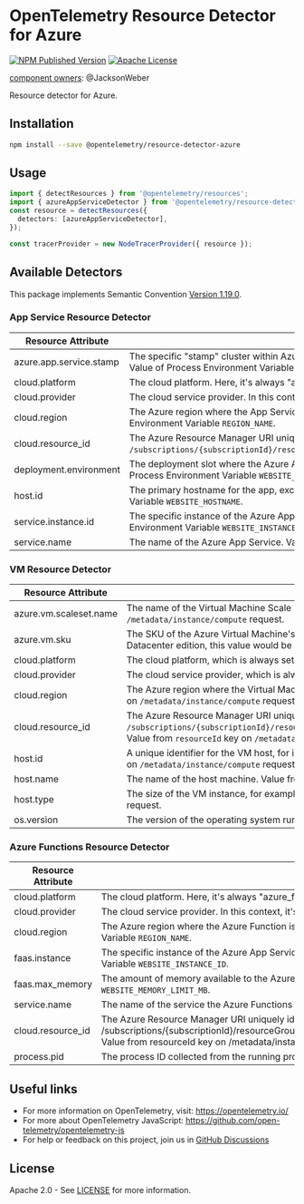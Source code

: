 # OpenTelemetry Resource Detector for Azure

[![NPM Published Version][npm-img]][npm-url]
[![Apache License][license-image]][license-image]

[component owners](https://github.com/open-telemetry/opentelemetry-js-contrib/blob/main/.github/component_owners.yml): @JacksonWeber

Resource detector for Azure.

## Installation

```bash
npm install --save @opentelemetry/resource-detector-azure
```

## Usage

```typescript
import { detectResources } from '@opentelemetry/resources';
import { azureAppServiceDetector } from '@opentelemetry/resource-detector-azure';
const resource = detectResources({
  detectors: [azureAppServiceDetector],
});

const tracerProvider = new NodeTracerProvider({ resource });
```

## Available Detectors

This package implements Semantic Convention [Version 1.19.0](https://github.com/open-telemetry/opentelemetry-specification/blob/v1.19.0/semantic_conventions/README.md).

### App Service Resource Detector

| Resource Attribute      | Description                                                                                                                                                                                               |
| ----------------------- | --------------------------------------------------------------------------------------------------------------------------------------------------------------------------------------------------------- |
| azure.app.service.stamp | The specific "stamp" cluster within Azure where the App Service is running, e.g., "waws-prod-sn1-001". Value of Process Environment Variable `APP_SERVICE_ATTRIBUTE_ENV_VARS`.                            |
| cloud.platform          | The cloud platform. Here, it's always "azure_app_service".                                                                                                                                                |
| cloud.provider          | The cloud service provider. In this context, it's always "azure".                                                                                                                                         |
| cloud.region            | The Azure region where the App Service is hosted, e.g., "East US", "West Europe", etc. Value of Process Environment Variable `REGION_NAME`.                                                               |
| cloud.resource_id       | The Azure Resource Manager URI uniquely identifying the Azure App Service. Typically in the format `/subscriptions/{subscriptionId}/resourceGroups/{groupName}/providers/Microsoft.Web/sites/{siteName}`. |
| deployment.environment  | The deployment slot where the Azure App Service is running, such as "staging", "production", etc. Value of Process Environment Variable `WEBSITE_SLOT_NAME`.                                              |
| host.id                 | The primary hostname for the app, excluding any custom hostnames. Value of Process Environment Variable `WEBSITE_HOSTNAME`.                                                                               |
| service.instance.id     | The specific instance of the Azure App Service, useful in a scaled-out configuration. Value of Process Environment Variable `WEBSITE_INSTANCE_ID`.                                                        |
| service.name            | The name of the Azure App Service. Value of Process Environment Variable `WEBSITE_SITE_NAME`.                                                                                                             |

### VM Resource Detector

| Resource Attribute     | Description                                                                                                                                                                                                                                                                                              |
| ---------------------- | -------------------------------------------------------------------------------------------------------------------------------------------------------------------------------------------------------------------------------------------------------------------------------------------------------- |
| azure.vm.scaleset.name | The name of the Virtual Machine Scale Set if the VM is part of one. Value from `vmScaleSetName` key on `/metadata/instance/compute` request.                                                                                                                                                             |
| azure.vm.sku           | The SKU of the Azure Virtual Machine's operating system. For instance, for a VM running Windows Server 2019 Datacenter edition, this value would be "2019-Datacenter". Value from `sku` key on `/metadata/instance/compute` request.                                                                     |
| cloud.platform         | The cloud platform, which is always set to "azure_vm" in this context.                                                                                                                                                                                                                                   |
| cloud.provider         | The cloud service provider, which is always set to "azure" in this context.                                                                                                                                                                                                                              |
| cloud.region           | The Azure region where the Virtual Machine is hosted, such as "East US", "West Europe", etc. Value from `location` key on `/metadata/instance/compute` request.                                                                                                                                          |
| cloud.resource_id      | The Azure Resource Manager URI uniquely identifying the Azure Virtual Machine. It typically follows this format: `/subscriptions/{subscriptionId}/resourceGroups/{groupName}/providers/Microsoft.Compute/virtualMachines/{vmName}`. Value from `resourceId` key on `/metadata/instance/compute` request. |
| host.id                | A unique identifier for the VM host, for instance, "02aab8a4-74ef-476e-8182-f6d2ba4166a6". Value from `vmId` key on `/metadata/instance/compute` request.                                                                                                                                                |
| host.name              | The name of the host machine. Value from `name` key on `/metadata/instance/compute` request.                                                                                                                                                                                                             |
| host.type              | The size of the VM instance, for example, "Standard_D2s_v3". Value from `vmSize` key on `/metadata/instance/compute` request.                                                                                                                                                                            |
| os.version             | The version of the operating system running on the VM. Value from `version` key on `/metadata/instance/compute` request.                                                                                                                                                                                 |

### Azure Functions Resource Detector

| Resource Attribute | Description                                                                                                                                                                                                                                                                                        |
| ------------------ | -------------------------------------------------------------------------------------------------------------------------------------------------------------------------------------------------------------------------------------------------------------------------------------------------- |
| cloud.platform     | The cloud platform. Here, it's always "azure_functions".                                                                                                                                                                                                                                           |
| cloud.provider     | The cloud service provider. In this context, it's always "azure".                                                                                                                                                                                                                                  |
| cloud.region       | The Azure region where the Azure Function is hosted, e.g., "East US", "West Europe", etc. Value of Process Environment Variable `REGION_NAME`.                                                                                                                                                     |
| faas.instance      | The specific instance of the Azure App Service, useful in a scaled-out configuration. Value from Process Environment Variable `WEBSITE_INSTANCE_ID`.                                                                                                                                               |
| faas.max_memory    | The amount of memory available to the Azure Function expressed in MiB. value from Process Environment Variable `WEBSITE_MEMORY_LIMIT_MB`.                                                                                                                                                          |
| service.name       | The name of the service the Azure Functions runs within. Value from Process Environment Variable `WEBSITE_SITE_NAME`.                                                                                                                                                                              |
| cloud.resource_id  | The Azure Resource Manager URI uniquely identifying the Azure Virtual Machine. It typically follows this format: /subscriptions/{subscriptionId}/resourceGroups/{groupName}/providers/Microsoft.Compute/virtualMachines/{vmName}. Value from resourceId key on /metadata/instance/compute request. |
| process.pid        | The process ID collected from the running process.                                                                                                                                                                                                                                                 |

## Useful links

- For more information on OpenTelemetry, visit: <https://opentelemetry.io/>
- For more about OpenTelemetry JavaScript: <https://github.com/open-telemetry/opentelemetry-js>
- For help or feedback on this project, join us in [GitHub Discussions][discussions-url]

## License

Apache 2.0 - See [LICENSE][license-url] for more information.

[discussions-url]: https://github.com/open-telemetry/opentelemetry-js/discussions
[license-url]: https://github.com/open-telemetry/opentelemetry-js-contrib/blob/main/LICENSE
[license-image]: https://img.shields.io/badge/license-Apache_2.0-green.svg?style=flat
[npm-url]: https://www.npmjs.com/package/@opentelemetry/resource-detector-azure
[npm-img]: https://badge.fury.io/js/%40opentelemetry%2Fresource-detector-azure.svg
